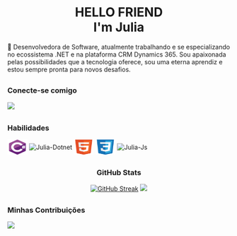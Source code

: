 <h1 align="center">HELLO FRIEND <br> I'm Julia</h1>

🌱 Desenvolvedora de Software, atualmente trabalhando e se especializando no ecossistema .NET e na plataforma CRM Dynamics 365. Sou apaixonada pelas possibilidades que a tecnologia oferece, sou uma eterna aprendiz e estou sempre pronta para novos desafios.

##

<div>
  <h3>Conecte-se comigo</h3>
   <a href="https://www.linkedin.com/in/julia-mourão" target="_blank"><img src="https://img.shields.io/badge/-LinkedIn-%230077B5?style=for-the-badge&logo=linkedin&logoColor=white" target="_blank"></a> 
</div>

##

<div>
  <h3>Habilidades</h3>
  <img align="center" alt="Julia-C#" height="35" width="45" src="https://raw.githubusercontent.com/devicons/devicon/master/icons/csharp/csharp-original.svg">
  <img align="center" alt="Julia-Dotnet" height="35" width="45" src="https://cdn.iconscout.com/icon/free/png-512/microsoft-dotnet-1175177.png?f=avif&w=256">
  <img align="center" alt="Julia-HTML" height="35" width="45" src="https://raw.githubusercontent.com/devicons/devicon/master/icons/html5/html5-original.svg">
  <img align="center" alt="Julia-CSS" height="35" width="45" src="https://raw.githubusercontent.com/devicons/devicon/master/icons/css3/css3-original.svg">
  <img align="center" alt="Julia-Js" height="35" width="45" src="https://cdn.jsdelivr.net/gh/devicons/devicon/icons/javascript/javascript-original.svg">
</div>

##

<div align="center">
  <h3>GitHub Stats</h3>
  <a href="https://git.io/streak-stats"><img height="150em" src="https://github-readme-streak-stats.herokuapp.com?user=JuliaCMS&theme=tokyonight&hide_border=true&locale=en&date_format=M%20j%5B%2C%20Y%5D" alt="GitHub Streak"></a> 
  <img height="150em" src="https://github-readme-stats.vercel.app/api/top-langs/?username=JuliaCMS&layout=compact&langs_count=7&theme=tokyonight&hide_border=true"/>
</div>

##

<div>
  <h3>Minhas Contribuições</h3>
  <img height="150em" src="https://github-profile-summary-cards.vercel.app/api/cards/profile-details?username=JuliaCMS&theme=tokyonight"/>
</div>
